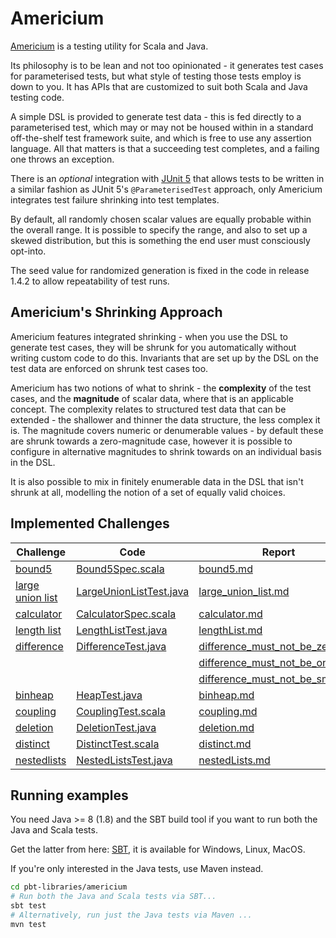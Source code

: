 # Americium

[Americium](https://index.scala-lang.org/sageserpent-open/americium) is a testing utility for Scala and Java.

Its philosophy is to be lean and not too opinionated - it generates test cases for parameterised tests, but what style
of testing those tests employ is down to you. It has APIs that are customized to suit both Scala and Java testing code.

A simple DSL is provided to generate test data - this is fed directly to a parameterised test, which may or may not be
housed within in a standard off-the-shelf test framework suite, and which is free to use any assertion language. All
that matters is that a succeeding test completes, and a failing one throws an exception.

There is an *optional* integration
with [JUnit 5](https://junit.org/junit5/docs/current/user-guide/#writing-tests-test-templates) that allows tests to be
written in a similar fashion as JUnit 5's `@ParameterisedTest` approach, only Americium integrates test failure
shrinking into test templates.

By default, all randomly chosen scalar values are equally probable within the overall range. It is possible to specify
the range, and also to set up a skewed distribution, but this is something the end user must consciously opt-into.

The seed value for randomized generation is fixed in the code in release 1.4.2 to allow repeatability of test
runs.

## Americium's Shrinking Approach

Americium features integrated shrinking - when you use the DSL to generate test cases, they will be shrunk for you
automatically without writing custom code to do this. Invariants that are set up by the DSL on the test data are
enforced on shrunk test cases too.

Americium has two notions of what to shrink - the **complexity** of the test cases, and the **magnitude** of scalar
data, where that is an applicable concept. The complexity relates to structured test data that can be extended - the
shallower and thinner the data structure, the less complex it is. The magnitude covers numeric or denumerable values -
by default these are shrunk towards a zero-magnitude case, however it is possible to configure in alternative magnitudes
to shrink towards on an individual basis in the DSL.

It is also possible to mix in finitely enumerable data in the DSL that isn't shrunk at all, modelling the notion of a
set of equally valid choices.

## Implemented Challenges

| Challenge                                           | Code                                                                                                               | Report                                                                                              |
|-----------------------------------------------------|--------------------------------------------------------------------------------------------------------------------|-----------------------------------------------------------------------------------------------------|
| [bound5](/challenges/bound5.md)                     | [Bound5Spec.scala](pbt-libraries/americium/src/test/scala/challenges/bound5/Bound5Spec.scala)                      | [bound5.md](/pbt-libraries/americium/reports/bound5.md)                                             |
| [large union list](/challenges/large_union_list.md) | [LargeUnionListTest.java](pbt-libraries/americium/src/test/java/challenges/largeunionlist/LargeUnionListTest.java) | [large_union_list.md](/pbt-libraries/americium/reports/large_union_list.md)                         |
| [calculator](/challenges/calculator.md)             | [CalculatorSpec.scala](pbt-libraries/americium/src/test/scala/challenges/calculator/CalculatorSpec.scala)          | [calculator.md](/pbt-libraries/americium/reports/calculator.md)                                     |
| [length list](/challenges/lengthlist.md)            | [LengthListTest.java](/pbt-libraries/americium/src/test/java/challenges/lengthlist/LengthListTest.java)            | [lengthList.md](/pbt-libraries/americium/reports/lengthlist.md)                                     |
| [difference](/challenges/difference.md)             | [DifferenceTest.java](/pbt-libraries/americium/src/test/java/challenges/difference/DifferenceTest.java)            | [difference_must_not_be_zero.md](/pbt-libraries/americium/reports/difference_must_not_be_zero.md)   |
|                                                     |                                                                                                                    | [difference_must_not_be_one.md](/pbt-libraries/americium/reports/difference_must_not_be_one.md)     |
|                                                     |                                                                                                                    | [difference_must_not_be_small.md](/pbt-libraries/americium/reports/difference_must_not_be_small.md) |
| [binheap](/challenges/binheap.md)                   | [HeapTest.java](/pbt-libraries/americium/src/test/java/challenges/binheap/HeapTest.java)                           | [binheap.md](/pbt-libraries/americium/reports/binheap.md)                                           |
| [coupling](/challenges/coupling.md)                 | [CouplingTest.scala](pbt-libraries/americium/src/test/java/challenges/coupling/CouplingTest.java)                  | [coupling.md](/pbt-libraries/americium/reports/coupling.md)                                         |
| [deletion](/challenges/deletion.md)                 | [DeletionTest.java](/pbt-libraries/americium/src/test/java/challenges/deletion/DeletionTest.java)                  | [deletion.md](/pbt-libraries/americium/reports/deletion.md)                                         |
| [distinct](/challenges/distinct.md)                 | [DistinctTest.scala](pbt-libraries/americium/src/test/java/challenges/distinct/DistinctTest.java)                  | [distinct.md](/pbt-libraries/americium/reports/distinct.md)                                         |
| [nestedlists](/challenges/nestedlists.md)           | [NestedListsTest.java](/pbt-libraries/americium/src/test/java/challenges/nestedlists/NestedListsTest.java)         | [nestedLists.md](/pbt-libraries/americium/reports/nestedlists.md)                                   |

## Running examples

You need Java >= 8 (1.8) and the SBT build tool if you want to run both the Java and Scala tests.

Get the latter from here: [SBT](https://www.scala-sbt.org/), it is available for Windows, Linux, MacOS.

If you're only interested in the Java tests, use Maven instead.

```bash
cd pbt-libraries/americium
# Run both the Java and Scala tests via SBT...
sbt test
# Alternatively, run just the Java tests via Maven ...
mvn test
```
